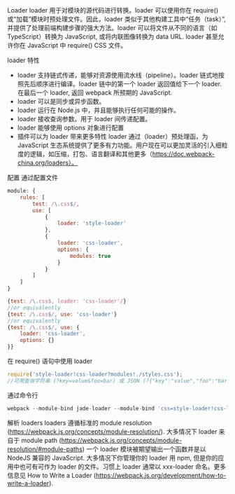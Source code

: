 Loader
loader 用于对模块的源代码进行转换。loader 可以使用你在 require() 或“加载”模块时预处理文件。因此，loader 类似于其他构建工具中“任务（task）”, 并提供了处理前端构建步骤的强大方法。loader 可以将文件从不同的语言（如 TypeScript）转换为 JavaScript, 或将内联图像转换为 data URL. loader 甚至允许你在 JavaScript 中 require() CSS 文件。

loader  特性
* loader 支持链式传递，能够对资源使用流水线（pipeline）。loader 链式地按照先后顺序进行编译。loader 链中的第一个 loader 返回值给下一个 loader. 在最后一个 loader, 返回 webpack 所预期的 JavaScript.
* loader 可以是同步或异步函数。
* loader 运行在 Node.js 中，并且能够执行任何可能的操作。
* loader 接收查询参数。用于 loader 间传递配置。
* loader 能够使用 options 对象进行配置
* 插件可以为 loader 带来更多特性
loader 通过（loader）预处理函，为 JavaScript 生态系统提供了更多有力功能。用户现在可以更加灵活的引入细粒度的逻辑，如压缩，打包、语言翻译和其他更多（https://doc.webpack-china.org/loaders）。

配置
通过配置文件

```js
module: {
    rules: [
        test: /\.css$/,
        use: [
            {
                loader: 'style-loader'
            },
            {
                loader: 'css-loader',
                options: {
                    modules: true
                }
            }
        ]
    ]
}
```

```js
{test: /\.css$, loader: 'css-loader'/}
//or equivalently
{test: /\.css$/, use: 'css-loader'}
//or equivalently
{test: /\.css$/, use: {
    loader: 'css-loader',
    options: {}
}}
```

在 require() 语句中使用 loader

```js
require('style-loader!css-loader?modules!./styles.css');
//可用查询字符串 (?key=value&foo=bar) 或 JSON (?{"key":"value","foo":"bar"}) 对象传递 options
```

通过命令行

```js
webpack --module-bind jade-loader --module-bind 'css=style-loader!css-loader'
```

解析 loaders
loaders 遵循标准的 module resolution (https://webpack.js.org/concepts/module-resolution/). 大多情况下 loader 来自于 module path (https://webpack.js.org/concepts/module-resolution/#module-paths)
一个 loader 模块被期望输出一个函数并是以 NodeJS 兼容的 JavaScript. 大多情况下你管理你的 loader 用 npm, 但是你的应用中也可有可作为 loader 的文件。习惯上 loader 通常以 xxx-loader 命名。更多信息见 How to Write a Loader (https://webpack.js.org/development/how-to-write-a-loader).